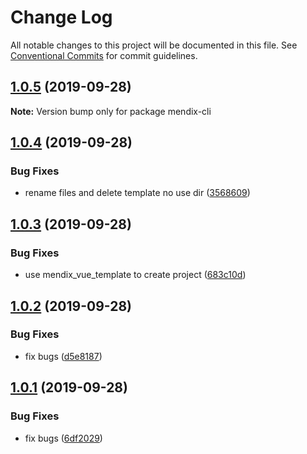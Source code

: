 # Change Log

All notable changes to this project will be documented in this file.
See [Conventional Commits](https://conventionalcommits.org) for commit guidelines.

## [1.0.5](https://github.com/MrGaoGang/lucky_tools/compare/mendix-cli@1.0.4...mendix-cli@1.0.5) (2019-09-28)

**Note:** Version bump only for package mendix-cli





## [1.0.4](https://github.com/MrGaoGang/lucky_tools/compare/mendix-cli@1.0.3...mendix-cli@1.0.4) (2019-09-28)


### Bug Fixes

* rename files and delete template no use dir ([3568609](https://github.com/MrGaoGang/lucky_tools/commit/3568609))





## [1.0.3](https://github.com/MrGaoGang/lucky_tools/compare/mendix-cli@1.0.2...mendix-cli@1.0.3) (2019-09-28)


### Bug Fixes

* use mendix_vue_template to create project ([683c10d](https://github.com/MrGaoGang/lucky_tools/commit/683c10d))





## [1.0.2](https://github.com/MrGaoGang/lucky_tools/compare/mendix-cli@1.0.1...mendix-cli@1.0.2) (2019-09-28)


### Bug Fixes

* fix bugs ([d5e8187](https://github.com/MrGaoGang/lucky_tools/commit/d5e8187))





## [1.0.1](https://github.com/MrGaoGang/lucky_tools/compare/mendix-cli@1.2.0...mendix-cli@1.0.1) (2019-09-28)


### Bug Fixes

* fix bugs ([6df2029](https://github.com/MrGaoGang/lucky_tools/commit/6df2029))
